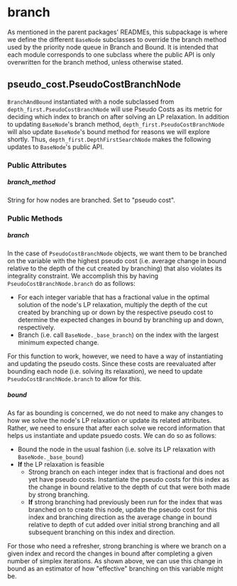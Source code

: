# branch

As mentioned in the parent packages' READMEs, this subpackage is where we define
the different `BaseNode` subclasses to override the branch method used by
the priority node queue in Branch and Bound. It is intended that each module
corresponds to one subclass where the public API is only overwritten for the branch
method, unless otherwise stated.

## pseudo_cost.PseudoCostBranchNode
`BranchAndBound` instantiated with a node subclassed from
`depth_first.PseudoCostBranchNode` will use Pseudo Costs as its metric for
deciding which index to branch on after solving an LP relaxation. In addition
to updating `BaseNode`'s branch method, `depth_first.PseudoCostBranchNode` will
also update `BaseNode`'s bound method for reasons we will explore shortly.
Thus, `depth_first.DepthFirstSearchNode` makes the following updates to
`BaseNode`'s public API.

### Public Attributes

##### branch_method
String for how nodes are branched. Set to "pseudo cost".

### Public Methods

##### branch
In the case of `PseudoCostBranchNode` objects, we want them to be branched on
the variable with the highest pseudo cost (i.e. average change in bound relative
to the depth of the cut created by branching) that also violates its integrality
constraint. We accomplish this by having `PseudoCostBranchNode.branch` do as follows:
* For each integer variable that has a fractional value in the optimal solution
  of the node's LP relaxation, multiply the depth of the cut created by branching
  up or down by the respective pseudo cost to determine the expected changes in
  bound by branching up and down, respectively.
* Branch (i.e. call `BaseNode._base_branch`) on the index with the largest
  minimum expected change.

For this function to work, however, we need to have a way of instantiating and
updating the pseudo costs. Since these costs are reevaluated after bounding
each node (i.e. solving its relaxation), we need to update `PseudoCostBranchNode.branch`
to allow for this.
  
##### bound
As far as bounding is concerned, we do not need to make any changes to how we
solve the node's LP relaxation or update its related attributes. Rather, we need
to ensure that after each solve we record information that helps us instantiate
and update psuedo costs. We can do so as follows:
* Bound the node in the usual fashion (i.e. solve its LP relaxation with 
  `BaseNode._base_bound`)
* **If** the LP relaxation is feasible
    * Strong branch on each integer index that is fractional and does not yet
      have pseudo costs. Instantiate the pseudo costs for this index as the 
      change in bound relative to the depth of cut that were both made by strong
      branching.
    * **If** strong branching had previously been run for the index that was
      branched on to create this node, update the pseudo cost for this index
      and branching direction as the average change in bound relative to depth
      of cut added over initial strong branching and all subsequent branching
      on this index and direction. 
      
For those who need a refresher, strong branching is where we branch on a given
index and record the changes in bound after completing a given number of simplex
iterations. As shown above, we can use this change in bound as an estimator
of how "effective" branching on this variable might be.
